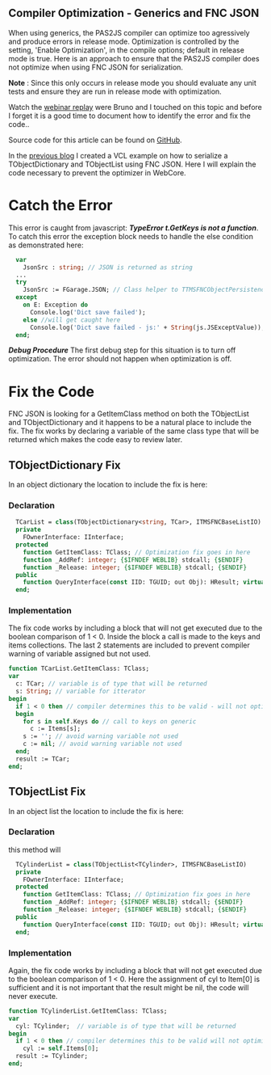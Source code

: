 ## Compiler Optimization - Generics and FNC JSON

When using generics, the PAS2JS compiler can optimize too agressively and produce errors in release mode. Optimization is controlled by the setting, 'Enable Optimization', in the compile options; default in release mode is true. Here is an approach to ensure that the PAS2JS compiler does not optimize when using FNC JSON for serialization.

**Note** : Since this only occurs in release mode you should evaluate any unit tests and ensure they are run in release mode with optimization.

Watch the [webinar replay](https://youtu.be/sQ46wSnHCn8) were Bruno and I touched on this topic and before I forget it is a good time to document how to identify the error and fix the code..

Source code for this article can be found on [GitHub](https://github.com/SwiftExpat/FNC_JSON_Samples).

In the [previous blog](https://www.tmssoftware.com/site/blog.asp?post=1050) I created a VCL example on how to serialize a TObjectDictionary and TObjectList using FNC JSON. Here I will explain the code necessary to prevent the optimizer in WebCore.

# Catch the Error

This error is caught from javascript: ***TypeError t.GetKeys is not a function***. To catch this error the exception block needs to handle the else condition as demonstrated here:

```pascal
  var
    JsonSrc : string; // JSON is returned as string
  ...
  try
    JsonSrc := FGarage.JSON; // Class helper to TTMSFNCObjectPersistence.SaveObjectToString(FGarage);
  except
    on E: Exception do
      Console.log('Dict save failed');
    else //will get caught here 
      Console.log('Dict save failed - js:' + String(js.JSExceptValue));
  end;
```

***Debug Procedure***  The first debug step for this situation is to turn off optimization. The error should not happen when optimization is off.

# Fix the Code

FNC JSON is looking for a GetItemClass method on both the TObjectList and TObjectDictionary and it happens to be a natural place to include the fix. The fix works by declaring a variable of the same class type that will be returned which makes the code easy to review later.

## TObjectDictionary Fix

In an object dictionary the location to include the fix is here:

### Declaration

```pascal
  TCarList = class(TObjectDictionary<string, TCar>, ITMSFNCBaseListIO)
  private
    FOwnerInterface: IInterface;
  protected
    function GetItemClass: TClass; // Optimization fix goes in here
    function _AddRef: integer; {$IFNDEF WEBLIB} stdcall; {$ENDIF}
    function _Release: integer; {$IFNDEF WEBLIB} stdcall; {$ENDIF}
  public
    function QueryInterface(const IID: TGUID; out Obj): HResult; virtual; {$IFNDEF WEBLIB} stdcall; {$ENDIF}
  end;
```

### Implementation

The fix code works by including a block that will not get executed due to the boolean comparison of 1 < 0. Inside the block a call is made to the keys and items collections.  The last 2 statements are included to prevent compiler warning of variable assigned but not used.

```pascal
function TCarList.GetItemClass: TClass;
var
  c: TCar; // variable is of type that will be returned
  s: String; // variable for itterator
begin
  if 1 < 0 then // compiler determines this to be valid - will not optimize
  begin
    for s in self.Keys do // call to keys on generic
      c := Items[s];
    s := ''; // avoid warning variable not used
    c := nil; // avoid warning variable not used
  end;
  result := TCar;
end;
```

## TObjectList Fix

In an object list the location to include the fix is here:

### Declaration

this method will

```pascal
  TCylinderList = class(TObjectList<TCylinder>, ITMSFNCBaseListIO)
  private
    FOwnerInterface: IInterface;
  protected
    function GetItemClass: TClass; // Optimization fix goes in here
    function _AddRef: integer; {$IFNDEF WEBLIB} stdcall; {$ENDIF}
    function _Release: integer; {$IFNDEF WEBLIB} stdcall; {$ENDIF}
  public
    function QueryInterface(const IID: TGUID; out Obj): HResult; virtual; {$IFNDEF WEBLIB} stdcall; {$ENDIF}
  end;
```

### Implementation

Again, the fix code works by including a block that will not get executed due to the boolean comparison of 1 < 0. Here the assignment of cyl to Item[0] is sufficient and it is not important that the result might be nil, the code will never execute.

```pascal
function TCylinderList.GetItemClass: TClass;
var
  cyl: TCylinder;  // variable is of type that will be returned
begin
  if 1 < 0 then // compiler determines this to be valid will not optimize
    cyl := self.Items[0];
  result := TCylinder;
end;
```
